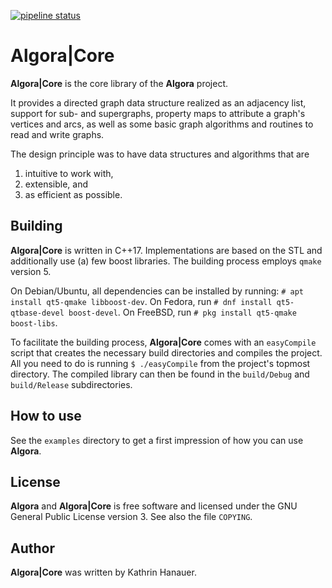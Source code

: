 [![pipeline status](https://gitlab.com/AlgoRhythmics/AlgoraCore/badges/develop/pipeline.svg)](https://gitlab.com/AlgoRhythmics/AlgoraCore/commits/develop)

# Algora|Core

**Algora|Core** is the core library of the **Algora** project.

It provides a directed graph data structure realized as an adjacency list,
support for sub- and supergraphs,
property maps to attribute a graph's vertices and arcs,
as well as some basic graph algorithms and
routines to read and write graphs.

The design principle was to have data structures and algorithms that are
1. intuitive to work with,
2. extensible, and
3. as efficient as possible.

## Building

**Algora|Core** is written in C++17.
Implementations are based on the STL and additionally use (a) few
boost libraries.
The building process employs `qmake` version 5.

On Debian/Ubuntu, all dependencies can be installed by running: `# apt install
qt5-qmake libboost-dev`.
On Fedora, run `# dnf install qt5-qtbase-devel boost-devel`.
On FreeBSD, run `# pkg install qt5-qmake boost-libs`.

To facilitate the building process, **Algora|Core** comes with an
`easyCompile` script that creates the necessary build directories and
compiles the project.
All you need to do is running `$ ./easyCompile` from the project's topmost
directory.
The compiled library can then be found in the `build/Debug` and `build/Release`
subdirectories.

## How to use

See the `examples` directory to get a first impression of how you can use
**Algora**.

## License

**Algora** and **Algora|Core** is free software and licensed under the
GNU General Public License version 3.
See also the file `COPYING`.

## Author

**Algora|Core** was written by Kathrin Hanauer.
